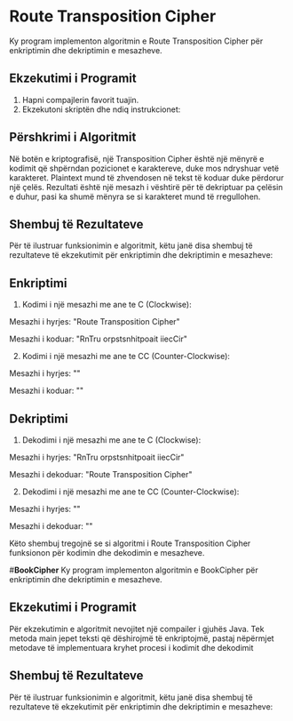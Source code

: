 # Route Transposition Cipher

Ky program implementon algoritmin e Route Transposition Cipher për enkriptimin dhe dekriptimin e mesazheve.

## Ekzekutimi i Programit

1. Hapni compajlerin favorit tuajin.
2. Ekzekutoni skriptën dhe ndiq instrukcionet:


## Përshkrimi i Algoritmit

Në botën e kriptografisë, një Transposition Cipher është një mënyrë e kodimit që shpërndan pozicionet e karaktereve, duke mos ndryshuar vetë karakteret. Plaintext mund të zhvendosen në tekst të koduar duke përdorur një çelës. Rezultati është një mesazh i vështirë për të dekriptuar pa çelësin e duhur, pasi ka shumë mënyra se si karakteret mund të rregullohen.

## Shembuj të Rezultateve

Për të ilustruar funksionimin e algoritmit, këtu janë disa shembuj të rezultateve të ekzekutimit për enkriptimin dhe dekriptimin e mesazheve:

## Enkriptimi

1. Kodimi i një mesazhi me ane te C (Clockwise):

Mesazhi i hyrjes: "Route Transposition Cipher"

Mesazhi i koduar: "RnTru orpstsnhitpoait iiecCir"

2. Kodimi i një mesazhi me ane te CC (Counter-Clockwise):

Mesazhi i hyrjes: ""

Mesazhi i koduar: ""

## Dekriptimi

1. Dekodimi i një mesazhi me ane te C (Clockwise):

Mesazhi i hyrjes: "RnTru orpstsnhitpoait iiecCir"

Mesazhi i dekoduar: "Route Transposition Cipher"

2. Dekodimi i një mesazhi me ane te CC (Counter-Clockwise):

Mesazhi i hyrjes: ""

Mesazhi i dekoduar: ""


Këto shembuj tregojnë se si algoritmi i Route Transposition Cipher funksionon për kodimin dhe dekodimin e mesazheve.


#**BookCipher**
Ky program implementon algoritmin e BookCipher për enkriptimin dhe dekriptimin e mesazheve.

## Ekzekutimi i Programit
Për ekzekutimin e algoritmit nevojitet një compailer i gjuhës Java.
Tek metoda main jepet teksti që dëshirojmë të enkriptojmë, pastaj nëpërmjet metodave të implementuara kryhet procesi i kodimit dhe dekodimit


## Shembuj të Rezultateve

Për të ilustruar funksionimin e algoritmit, këtu janë disa shembuj të rezultateve të ekzekutimit për enkriptimin dhe dekriptimin e mesazheve:



